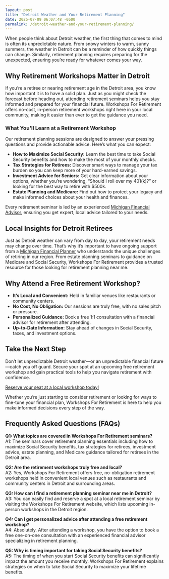 ```yaml
---
layout: post
title: "Detroit Weather and Your Retirement Planning"
date: 2025-07-09 06:07:48 -0500
permalink: /detroit-weather-and-your-retirement-planning/
---
```

When people think about Detroit weather, the first thing that comes to mind is often its unpredictable nature. From snowy winters to warm, sunny summers, the weather in Detroit can be a reminder of how quickly things can change. Similarly, retirement planning requires preparing for the unexpected, ensuring you’re ready for whatever comes your way.

## Why Retirement Workshops Matter in Detroit

If you’re a retiree or nearing retirement age in the Detroit area, you know how important it is to have a solid plan. Just as you might check the forecast before heading out, attending retirement seminars helps you stay informed and prepared for your financial future. Workshops For Retirement offers no-cost, in-person retirement workshops right here in your local community, making it easier than ever to get the guidance you need.

### What You’ll Learn at a Retirement Workshop

Our retirement planning sessions are designed to answer your pressing questions and provide actionable advice. Here’s what you can expect:

- **How to Maximize Social Security:** Learn the best time to take Social Security benefits and how to make the most of your monthly checks.
- **Tax Strategies for Retirees:** Discover smart ways to manage your tax burden so you can keep more of your hard-earned savings.
- **Investment Advice for Seniors:** Get clear information about your options, whether you’re wondering, “Should I roll over my 401(k)?” or looking for the best way to retire with $500k.
- **Estate Planning and Medicare:** Find out how to protect your legacy and make informed choices about your health and finances.

Every retirement seminar is led by an experienced [Michigan Financial Advisor](https://workshopsforretirement.com/), ensuring you get expert, local advice tailored to your needs.

## Local Insights for Detroit Retirees

Just as Detroit weather can vary from day to day, your retirement needs may change over time. That’s why it’s important to have ongoing support from a [Michigan Financial Planner](https://workshopsforretirement.com/) who understands the unique challenges of retiring in our region. From estate planning seminars to guidance on Medicare and Social Security, Workshops For Retirement provides a trusted resource for those looking for retirement planning near me.

## Why Attend a Free Retirement Workshop?

- **It’s Local and Convenient:** Held in familiar venues like restaurants or community centers.
- **No Cost, No Obligation:** Our sessions are truly free, with no sales pitch or pressure.
- **Personalized Guidance:** Book a free 1:1 consultation with a financial advisor for retirement after attending.
- **Up-to-Date Information:** Stay ahead of changes in Social Security, taxes, and investment options.

## Take the Next Step

Don’t let unpredictable Detroit weather—or an unpredictable financial future—catch you off guard. Secure your spot at an upcoming free retirement workshop and gain practical tools to help you navigate retirement with confidence.

[Reserve your seat at a local workshop today!](https://workshopsforretirement.com/)

Whether you’re just starting to consider retirement or looking for ways to fine-tune your financial plan, Workshops For Retirement is here to help you make informed decisions every step of the way.

## Frequently Asked Questions (FAQs)

**Q1: What topics are covered in Workshops For Retirement seminars?**  
A1: The seminars cover retirement planning essentials including how to maximize Social Security benefits, tax strategies for retirees, investment advice, estate planning, and Medicare guidance tailored for retirees in the Detroit area.

**Q2: Are the retirement workshops truly free and local?**  
A2: Yes, Workshops For Retirement offers free, no-obligation retirement workshops held in convenient local venues such as restaurants and community centers in Detroit and surrounding areas.

**Q3: How can I find a retirement planning seminar near me in Detroit?**  
A3: You can easily find and reserve a spot at a local retirement seminar by visiting the Workshops For Retirement website, which lists upcoming in-person workshops in the Detroit region.

**Q4: Can I get personalized advice after attending a free retirement workshop?**  
A4: Absolutely. After attending a workshop, you have the option to book a free one-on-one consultation with an experienced financial advisor specializing in retirement planning.

**Q5: Why is timing important for taking Social Security benefits?**  
A5: The timing of when you start Social Security benefits can significantly impact the amount you receive monthly. Workshops For Retirement explains strategies on when to take Social Security to maximize your lifetime benefits.

<script type="application/ld+json">
{
  "@context": "https://schema.org",
  "@type": "BlogPosting",
  "headline": "Detroit Weather and Your Retirement Planning",
  "description": "Explore how unpredictable Detroit weather parallels the importance of preparing for retirement. Learn about free, local retirement workshops covering Social Security, tax strategies, investment advice, and more.",
  "author": {
    "@type": "Person",
    "name": "Workshops For Retirement"
  },
  "publisher": {
    "@type": "Organization",
    "name": "Workshops For Retirement",
    "url": "https://workshopsforretirement.com/"
  },
  "mainEntityOfPage": {
    "@type": "WebPage",
    "@id": "https://workshopsforretirement.com/blog/detroit-weather-retirement-planning"
  },
  "datePublished": "2024-06-01",
  "dateModified": "2024-06-01",
  "keywords": "Retirement planning, Retirement seminars, Retirement Workshops, Retirement planning near me, Free retirement workshop, How to maximize Social Security, Tax strategies for retirees, Financial advisor for retirement, Investment advice for seniors, Should I roll over my 401(k)?, Best way to retire with $500k, When to take Social Security benefits, Estate planning seminar, Medicare, Social Security, Estate Planning",
  "articleSection": [
    "Retirement Planning",
    "Retirement Seminars",
    "Detroit Retirement Workshops"
  ],
  "url": "https://workshopsforretirement.com/blog/detroit-weather-retirement-planning"
}
</script>

<script type="application/ld+json">
{
  "@context": "https://schema.org",
  "@type": "FAQPage",
  "mainEntity": [
    {
      "@type": "Question",
      "name": "What topics are covered in Workshops For Retirement seminars?",
      "acceptedAnswer": {
        "@type": "Answer",
        "text": "The seminars cover retirement planning essentials including how to maximize Social Security benefits, tax strategies for retirees, investment advice, estate planning, and Medicare guidance tailored for retirees in the Detroit area."
      }
    },
    {
      "@type": "Question",
      "name": "Are the retirement workshops truly free and local?",
      "acceptedAnswer": {
        "@type": "Answer",
        "text": "Yes, Workshops For Retirement offers free, no-obligation retirement workshops held in convenient local venues such as restaurants and community centers in Detroit and surrounding areas."
      }
    },
    {
      "@type": "Question",
      "name": "How can I find a retirement planning seminar near me in Detroit?",
      "acceptedAnswer": {
        "@type": "Answer",
        "text": "You can easily find and reserve a spot at a local retirement seminar by visiting the Workshops For Retirement website, which lists upcoming in-person workshops in the Detroit region."
      }
    },
    {
      "@type": "Question",
      "name": "Can I get personalized advice after attending a free retirement workshop?",
      "acceptedAnswer": {
        "@type": "Answer",
        "text": "Absolutely. After attending a workshop, you have the option to book a free one-on-one consultation with an experienced financial advisor specializing in retirement planning."
      }
    },
    {
      "@type": "Question",
      "name": "Why is timing important for taking Social Security benefits?",
      "acceptedAnswer": {
        "@type": "Answer",
        "text": "The timing of when you start Social Security benefits can significantly impact the amount you receive monthly. Workshops For Retirement explains strategies on when to take Social Security to maximize your lifetime benefits."
      }
    }
  ]
}
</script>